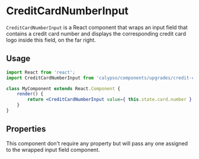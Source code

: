 # CreditCardNumberInput

`CreditCardNumberInput` is a React component that wraps an input field that contains a credit card number and displays the corresponding credit card logo inside this field, on the far right.

## Usage

```jsx
import React from 'react';
import CreditCardNumberInput from 'calypso/components/upgrades/credit-card-number-input';

class MyComponent extends React.Component {
	render() {
		return <CreditCardNumberInput value={ this.state.card.number } />;
	}
}
```

## Properties

This component don't require any property but will pass any one assigned to the wrapped input field component.
